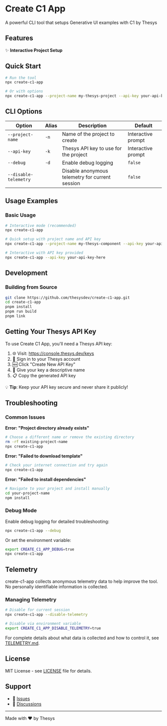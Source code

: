 # Create C1 App 

A powerful CLI tool that setups Generative UI examples with C1 by Thesys

## Features

✨ **Interactive Project Setup**




## Quick Start

```bash
# Run the tool
npx create-c1-app

# Or with options
npx create-c1-app --project-name my-thesys-project --api-key your-api-key
```

## CLI Options

| Option | Alias | Description | Default |
|--------|-------|-------------|---------|
| `--project-name` | `-n` | Name of the project to create | Interactive prompt |
| `--api-key` | `-k` | Thesys API key to use for the project | Interactive prompt |
| `--debug` | `-d` | Enable debug logging | `false` |
| `--disable-telemetry` | | Disable anonymous telemetry for current session | `false` |

## Usage Examples

### Basic Usage

```bash
# Interactive mode (recommended)
npx create-c1-app

# Quick setup with project name and API key
npx create-c1-app --project-name my-thesys-component --api-key your-api-key-here

# Interactive with API key provided
npx create-c1-app --api-key your-api-key-here
```


## Development

### Building from Source

```bash
git clone https://github.com/thesysdev/create-c1-app.git
cd create-c1-app
pnpm install
pnpm run build
pnpm link
```


## Getting Your Thesys API Key

To use Create C1 App, you'll need a Thesys API key:

1. 🌐 Visit: https://console.thesys.dev/keys
2. 🔐 Sign in to your Thesys account
3. 🆕 Click "Create New API Key"
4. 📝 Give your key a descriptive name
5. 📋 Copy the generated API key

💡 **Tip**: Keep your API key secure and never share it publicly!

## Troubleshooting

### Common Issues

**Error: "Project directory already exists"**
```bash
# Choose a different name or remove the existing directory
rm -rf existing-project-name
npx create-c1-app
```

**Error: "Failed to download template"**
```bash
# Check your internet connection and try again
npx create-c1-app
```

**Error: "Failed to install dependencies"**
```bash
# Navigate to your project and install manually
cd your-project-name
npm install
```

### Debug Mode

Enable debug logging for detailed troubleshooting:

```bash
npx create-c1-app --debug
```

Or set the environment variable:

```bash
export CREATE_C1_APP_DEBUG=true
npx create-c1-app
```

## Telemetry

create-c1-app collects anonymous telemetry data to help improve the tool. No personally identifiable information is collected.

### Managing Telemetry

```bash
# Disable for current session
npx create-c1-app --disable-telemetry

# Disable via environment variable
export CREATE_C1_APP_DISABLE_TELEMETRY=true
```

For complete details about what data is collected and how to control it, see [TELEMETRY.md](./TELEMETRY.md).

## License

MIT License - see [LICENSE](LICENSE) file for details.

## Support

- 🐛 [Issues](https://github.com/thesysdev/create-c1-app/issues)
- 💬 [Discussions](https://github.com/thesysdev/create-c1-app/discussions)

---

Made with ❤️ by Thesys
